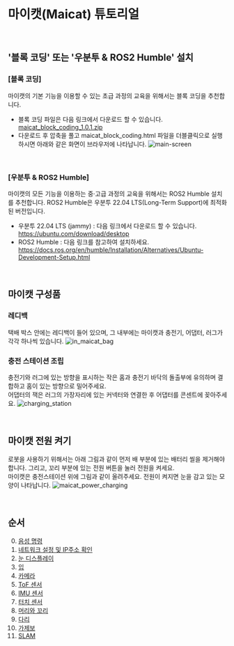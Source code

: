 # 마이캣(Maicat) 튜토리얼
&nbsp;
## '블록 코딩' 또는 '우분투 & ROS2 Humble' 설치
### [블록 코딩]
마이캣의 기본 기능을 이용할 수 있는 초급 과정의 교육을 위해서는 블록 코딩을 추천합니다.
- 블록 코딩 파일은 다음 링크에서 다운로드 할 수 있습니다.
[maicat_block_coding_1.0.1.zip](https://github.com/user-attachments/files/18271161/maicat_block_coding_1.0.1.zip)
- 다운로드 후 압축을 풀고 maicat_block_coding.html 파일을 더블클릭으로 실행하시면 아래와 같은 화면이 브라우저에 나타납니다.
![main-screen](https://github.com/user-attachments/assets/c21183c9-7d20-431b-9aa2-0ff54d490e7f) 

&nbsp;


### [우분투 & ROS2 Humble]
마이캣의 모든 기능을 이용하는 중·고급 과정의 교육을 위해서는 ROS2 Humble 설치를 추천합니다.
ROS2 Humble은 우분투 22.04 LTS(Long-Term Support)에 최적화된 버전입니다.
- 우분투 22.04 LTS (jammy) : 다음 링크에서 다운로드 할 수 있습니다.
https://ubuntu.com/download/desktop
- ROS2 Humble : 다음 링크를 참고하여 설치하세요.
https://docs.ros.org/en/humble/Installation/Alternatives/Ubuntu-Development-Setup.html

&nbsp;
## 마이캣 구성품
### 레디백
택배 박스 안에는 레디백이 들어 있으며, 그 내부에는 마이캣과 충전기, 어댑터, 러그가 각각 하나씩 있습니다.
![in_maicat_bag](https://github.com/user-attachments/assets/ecccaf49-2994-416b-9394-810ca51fa20b)

### 충전 스테이션 조립
충전기와 러그에 있는 방향을 표시하는 작은 홈과 충전기 바닥의 돌출부에 유의하며 결합하고 홈이 있는 방향으로 밀어주세요.<br/>
어댑터의 잭은 러그의 가장자리에 있는 커넥터와 연결한 후 어댑터를 콘센트에 꽂아주세요.
![charging_station](https://github.com/user-attachments/assets/b20f14d6-837d-4c93-80bb-4ab96bbdf800)


&nbsp;
## 마이캣 전원 켜기
로봇을 사용하기 위해서는 아래 그림과 같이 먼저 배 부분에 있는 배터리 씰을 제거해야 합니다.
그리고, 꼬리 부분에 있는 전원 버튼을 눌러 전원을 켜세요.<br/>
마이캣은 충전스테이션 위에 그림과 같이 올려주세요. 전원이 켜지면 눈을 감고 있는 모양이 나타납니다. 
![maicat_power_charging](https://github.com/user-attachments/assets/f432e77c-0b34-4336-a05b-30fc5b49e9fc)

&nbsp;
## 순서
0. [음성 명령](00_maicat_voice_commands/README.md)
1. [네트워크 설정 및 IP주소 확인](01_maicat_network/README.md)
2. [눈 디스플레이](02_maicat_eyes/README.md)
3. [입](03_maicat_mouth/README.md)
4. [카메라](04_maicat_camera/README.md)
5. [ToF 센서](05_maicat_tof_sensor/README.md)
6. [IMU 센서](06_maicat_imu_sensor/README.md)
7. [터치 센서](07_maicat_touch_sensor/README.md)
8. [머리와 꼬리](08_maicat_move_head_and_tail/README.md)
9. [다리](09_maicat_move_legs/README.md)
10. [가제보](10_maicat_gazebo/README.md)
11. [SLAM](11_maicat_slam/README.md)
